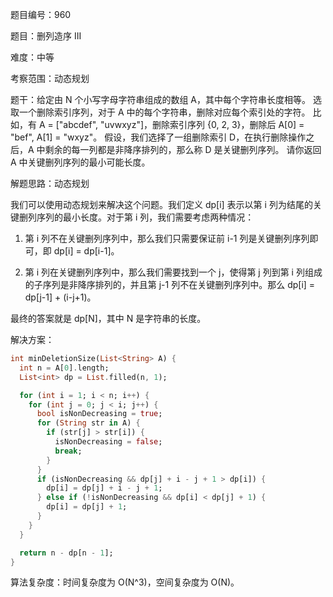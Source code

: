 题目编号：960

题目：删列造序 III

难度：中等

考察范围：动态规划

题干：给定由 N 个小写字母字符串组成的数组 A，其中每个字符串长度相等。 选取一个删除索引序列，对于 A 中的每个字符串，删除对应每个索引处的字符。 比如，有 A = ["abcdef", "uvwxyz"]，删除索引序列 {0, 2, 3}，删除后 A[0] = "bef", A[1] = "wxyz"。 假设，我们选择了一组删除索引 D，在执行删除操作之后，A 中剩余的每一列都是非降序排列的，那么称 D 是关键删列序列。 请你返回 A 中关键删列序列的最小可能长度。

解题思路：动态规划

我们可以使用动态规划来解决这个问题。我们定义 dp[i] 表示以第 i 列为结尾的关键删列序列的最小长度。对于第 i 列，我们需要考虑两种情况：

1. 第 i 列不在关键删列序列中，那么我们只需要保证前 i-1 列是关键删列序列即可，即 dp[i] = dp[i-1]。

2. 第 i 列在关键删列序列中，那么我们需要找到一个 j，使得第 j 列到第 i 列组成的子序列是非降序排列的，并且第 j-1 列不在关键删列序列中。那么 dp[i] = dp[j-1] + (i-j+1)。

最终的答案就是 dp[N]，其中 N 是字符串的长度。

解决方案：

```dart
int minDeletionSize(List<String> A) {
  int n = A[0].length;
  List<int> dp = List.filled(n, 1);

  for (int i = 1; i < n; i++) {
    for (int j = 0; j < i; j++) {
      bool isNonDecreasing = true;
      for (String str in A) {
        if (str[j] > str[i]) {
          isNonDecreasing = false;
          break;
        }
      }
      if (isNonDecreasing && dp[j] + i - j + 1 > dp[i]) {
        dp[i] = dp[j] + i - j + 1;
      } else if (!isNonDecreasing && dp[i] < dp[j] + 1) {
        dp[i] = dp[j] + 1;
      }
    }
  }

  return n - dp[n - 1];
}
```

算法复杂度：时间复杂度为 O(N^3)，空间复杂度为 O(N)。